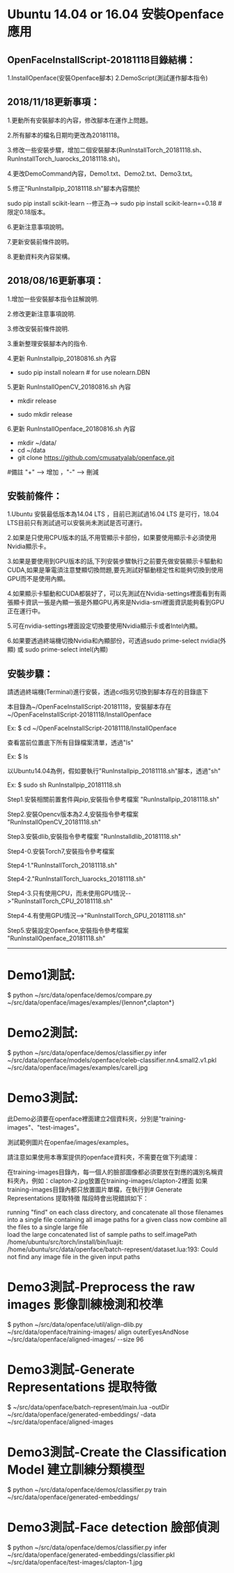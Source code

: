 # Ubuntu 14.04 or 16.04 安裝Openface應用

OpenFaceInstallScript-20181118目錄結構：
----------------------------------------------------------------------------------------------------------------------------------
1.InstallOpenface(安裝Openface腳本)
2.DemoScript(測試運作腳本指令)

2018/11/18更新事項：
----------------------------------------------------------------------------------------------------------------------------------
1.更動所有安裝腳本的內容，修改腳本在運作上問題。

2.所有腳本的檔名日期均更改為20181118。

3.修改一些安裝步驟，增加二個安裝腳本(RunInstallTorch_20181118.sh、RunInstallTorch_luarocks_20181118.sh)。

4.更改DemoCommand內容，Demo1.txt、Demo2.txt、Demo3.txt。

5.修正"RunInstallpip_20181118.sh"腳本內容關於

sudo pip install scikit-learn  --修正為--> sudo pip install scikit-learn==0.18 #限定0.18版本。

6.更新注意事項說明。

7.更新安裝前條件說明。

8.更動資料夾內容架構。


2018/08/16更新事項：
-----------------------------------------------------------------------------------------------------------------------------------
1.增加一些安裝腳本指令註解說明.

2.修改更新注意事項說明.

3.修改安裝前條件說明.

3.重新整理安裝腳本內的指令.

4.更新 RunInstallpip_20180816.sh 內容
  + sudo pip install nolearn # for use nolearn.DBN
  
5.更新 RunInstallOpenCV_20180816.sh 內容
  - mkdir release
  + sudo mkdir release
  
6.更新 RunInstallOpenface_20180816.sh 內容
  + mkdir ~/data/
  + cd ~/data
  + git clone https://github.com/cmusatyalab/openface.git
  
#備註 "+" --> 增加 ，"-" --> 刪減

安裝前條件：
---------------------------------------------------------------------------------------------------------------------------------------
1.Ubuntu 安裝最低版本為14.04 LTS ，目前已測試過16.04 LTS 是可行，18.04 LTS目前只有測試過可以安裝尚未測試是否可運行。

2.如果是只使用CPU版本的話,不用管顯示卡部份，如果要使用顯示卡必須使用Nvidia顯示卡。

3.如果是要使用到GPU版本的話,下列安裝步驟執行之前要先做安裝顯示卡驅動和CUDA,如果是筆電須注意雙顯切換問題,要先測試好驅動穩定性和能夠切換到使用GPU而不是使用內顯。

4.如果顯示卡驅動和CUDA都裝好了，可以先測試在Nvidia-settings裡面看到有兩張顯卡資訊一張是內顯一張是外顯GPU,再來是Nvidia-smi裡面資訊能夠看到GPU正在運行中。

5.可在nvidia-settings裡面設定切換要使用Nvidia顯示卡或者Intel內顯。

6.如果要透過終端機切換Nvidia和內顯部份，可透過sudo prime-select nvidia(外顯) 或 sudo prime-select intel(內顯)

安裝步驟：
---------------------------------------------------------------------------------------------------------------------------------------
請透過終端機(Terminal)進行安裝，透過cd指另切換到腳本存在的目錄底下

本目錄為~/OpenFaceInstallScript-20181118，安裝腳本存在~/OpenFaceInstallScript-20181118/InstallOpenface

Ex:
$ cd ~/OpenFaceInstallScript-20181118/InstallOpenface



查看當前位置底下所有目錄檔案清單，透過"ls"

Ex:
$ ls



以Ubuntu14.04為例，假如要執行"RunInstallpip_20181118.sh"腳本，透過"sh"

Ex:
$ sudo sh RunInstallpip_20181118.sh


Step1.安裝相關前置套件與pip,安裝指令參考檔案 "RunInstallpip_20181118.sh"

Step2.安裝Opencv版本為2.4,安裝指令參考檔案 "RunInstallOpenCV_20181118.sh"

Step3.安裝dlib,安裝指令參考檔案 "RunInstalldlib_20181118.sh"

Step4-0.安裝Torch7,安裝指令參考檔案

Step4-1."RunInstallTorch_20181118.sh"

Step4-2."RunInstallTorch_luarocks_20181118.sh"

Step4-3.只有使用CPU，而未使用GPU情況-->"RunInstallTorch_CPU_20181118.sh"

Step4-4.有使用GPU情況-->"RunInstallTorch_GPU_20181118.sh"

Step5.安裝設定Openface,安裝指令參考檔案 "RunInstallOpenface_20181118.sh"


---------------------------------------------------------------------------------------------------------------------------------------
# Demo1測試:
$ python ~/src/data/openface/demos/compare.py ~/src/data/openface/images/examples/{lennon*,clapton*}


# Demo2測試:
$ python ~/src/data/openface/demos/classifier.py  infer ~/src/data/openface/models/openface/celeb-classifier.nn4.small2.v1.pkl ~/src/data/openface/images/examples/carell.jpg


# Demo3測試:
此Demo必須要在openface裡面建立2個資料夾，分別是"training-images"、"test-images"。

測試範例圖片在openfae/images/examples。

請注意如果使用本專案提供的openface資料夾，不需要在做下列處理：

在training-images目錄內，每一個人的臉部圖像都必須要放在對應的識別名稱資料夾內，例如：clapton-2.jpg放置在training-images/clapton-2裡面
如果training-images目錄內都只放置圖片單檔，在執行到# Generate Representations 提取特徵 階段時會出現錯誤如下：

running "find" on each class directory, and concatenate all those filenames into a single file containing all image paths for a given class	
now combine all the files to a single large file	
load the large concatenated list of sample paths to self.imagePath	
/home/ubuntu/src/torch/install/bin/luajit: /home/ubuntu/src/data/openface/batch-represent/dataset.lua:193: Could not find any image file in the given input paths


# Demo3測試-Preprocess the raw images 影像訓練檢測和校準
$ python ~/src/data/openface/util/align-dlib.py  ~/src/data/openface/training-images/ align outerEyesAndNose ~/src/data/openface/aligned-images/ --size 96

# Demo3測試-Generate Representations 提取特徵
$ ~/src/data/openface/batch-represent/main.lua -outDir ~/src/data/openface/generated-embeddings/ -data ~/src/data/openface/aligned-images

# Demo3測試-Create the Classification Model 建立訓練分類模型
$ python ~/src/data/openface/demos/classifier.py train ~/src/data/openface/generated-embeddings/

# Demo3測試-Face detection 臉部偵測
$ python ~/src/data/openface/demos/classifier.py infer ~/src/data/openface/generated-embeddings/classifier.pkl ~/src/data/openface/test-images/clapton-1.jpg
